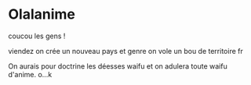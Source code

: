 # Olalanime

coucou les gens !

viendez on crée un nouveau pays et genre on vole un bou de territoire fr

On aurais pour doctrine les déesses waifu et on adulera toute waifu d'anime.
o...k
